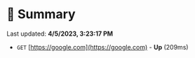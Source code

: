 # 📖 Summary
Last updated: **4/5/2023, 3:23:17 PM**

- `GET` [https://google.com](https://google.com) - **Up** (209ms)
